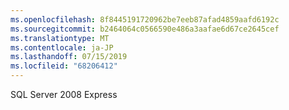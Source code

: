 ```yaml
---
ms.openlocfilehash: 8f8445191720962be7eeb87afad4859aafd6192c
ms.sourcegitcommit: b2464064c0566590e486a3aafae6d67ce2645cef
ms.translationtype: MT
ms.contentlocale: ja-JP
ms.lasthandoff: 07/15/2019
ms.locfileid: "68206412"
---
```

SQL Server 2008 Express
